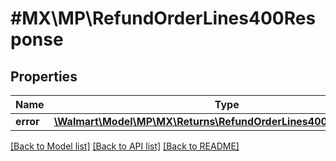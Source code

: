 # #MX\MP\RefundOrderLines400Response

## Properties

Name | Type | Description | Notes
------------ | ------------- | ------------- | -------------
**error** | [**\Walmart\Model\MP\MX\Returns\RefundOrderLines400ResponseError**](RefundOrderLines400ResponseError.md) |  | [optional]


[[Back to Model list]](../) [[Back to API list]](../../Api/MX/MP) [[Back to README]](../../README.md)
